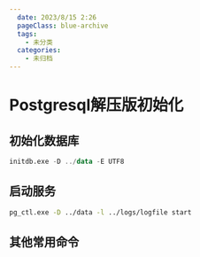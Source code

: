 ```yaml
---
  date: 2023/8/15 2:26
  pageClass: blue-archive
  tags:
    - 未分类
  categories:
    - 未归档
---
```

# Postgresql解压版初始化

##  初始化数据库

```sql
initdb.exe -D ../data -E UTF8
```

## 启动服务

```sh
pg_ctl.exe -D ../data -l ../logs/logfile start
```

## 其他常用命令

```sh

```

